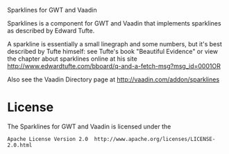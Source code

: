Sparklines for GWT and Vaadin

Sparklines is a component for GWT and Vaadin that implements sparklines as described by Edward Tufte. 

A sparkline is essentially a small linegraph and some numbers, but it's best described by Tufte himself:
see Tufte's book "Beautiful Evidence" or view the chapter about sparklines online at his site
http://www.edwardtufte.com/bboard/q-and-a-fetch-msg?msg_id=0001OR

Also see the Vaadin Directory page at http://vaadin.com/addon/sparklines

 # License
 
 The Sparklines for GWT and Vaadin is licensed under the 
 
	Apache License Version 2.0	http://www.apache.org/licenses/LICENSE-2.0.html
